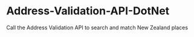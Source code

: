 # Address-Validation-API-DotNet
Call the Address Validation API to search and match New Zealand places
